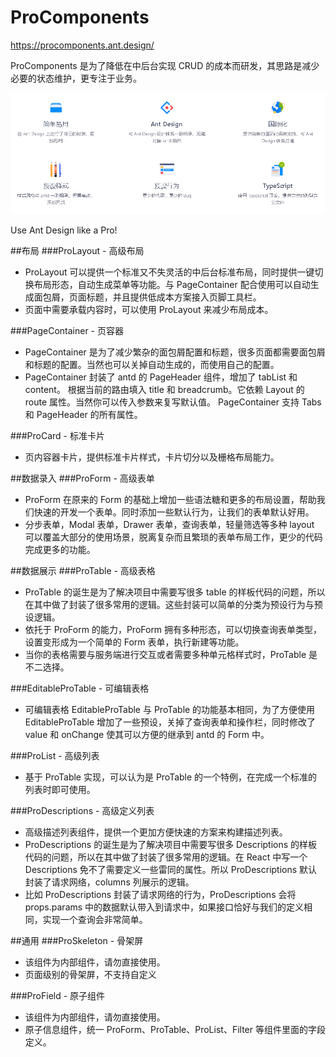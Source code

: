 # ProComponents
https://procomponents.ant.design/

ProComponents 是为了降低在中后台实现 CRUD 的成本而研发，其思路是减少必要的状态维护，更专注于业务。

![img.png](img.png)

Use Ant Design like a Pro!

##布局
###ProLayout - 高级布局
* ProLayout 可以提供一个标准又不失灵活的中后台标准布局，同时提供一键切换布局形态，自动生成菜单等功能。与 PageContainer 配合使用可以自动生成面包屑，页面标题，并且提供低成本方案接入页脚工具栏。
* 页面中需要承载内容时，可以使用 ProLayout 来减少布局成本。

###PageContainer - 页容器
* PageContainer 是为了减少繁杂的面包屑配置和标题，很多页面都需要面包屑和标题的配置。当然也可以关掉自动生成的，而使用自己的配置。
* PageContainer 封装了 antd 的 PageHeader 组件，增加了 tabList 和 content。 根据当前的路由填入 title 和 breadcrumb。它依赖 Layout 的 route 属性。当然你可以传入参数来复写默认值。 PageContainer 支持 Tabs 和 PageHeader 的所有属性。

###ProCard - 标准卡片
* 页内容器卡片，提供标准卡片样式，卡片切分以及栅格布局能力。

##数据录入
###ProForm - 高级表单
* ProForm 在原来的 Form 的基础上增加一些语法糖和更多的布局设置，帮助我们快速的开发一个表单。同时添加一些默认行为，让我们的表单默认好用。
* 分步表单，Modal 表单，Drawer 表单，查询表单，轻量筛选等多种 layout 可以覆盖大部分的使用场景，脱离复杂而且繁琐的表单布局工作，更少的代码完成更多的功能。

##数据展示
###ProTable - 高级表格
* ProTable 的诞生是为了解决项目中需要写很多 table 的样板代码的问题，所以在其中做了封装了很多常用的逻辑。这些封装可以简单的分类为预设行为与预设逻辑。
* 依托于 ProForm 的能力，ProForm 拥有多种形态，可以切换查询表单类型，设置变形成为一个简单的 Form 表单，执行新建等功能。
* 当你的表格需要与服务端进行交互或者需要多种单元格样式时，ProTable 是不二选择。

###EditableProTable - 可编辑表格
* 可编辑表格 EditableProTable 与 ProTable 的功能基本相同，为了方便使用 EditableProTable 增加了一些预设，关掉了查询表单和操作栏，同时修改了 value 和 onChange 使其可以方便的继承到 antd 的 Form 中。

###ProList - 高级列表
* 基于 ProTable 实现，可以认为是 ProTable 的一个特例，在完成一个标准的列表时即可使用。

###ProDescriptions - 高级定义列表
* 高级描述列表组件，提供一个更加方便快速的方案来构建描述列表。
* ProDescriptions 的诞生是为了解决项目中需要写很多 Descriptions 的样板代码的问题，所以在其中做了封装了很多常用的逻辑。在 React 中写一个 Descriptions 免不了需要定义一些雷同的属性。所以 ProDescriptions 默认封装了请求网络，columns 列展示的逻辑。
* 比如 ProDescriptions 封装了请求网络的行为，ProDescriptions 会将 props.params 中的数据默认带入到请求中，如果接口恰好与我们的定义相同，实现一个查询会非常简单。

##通用
###ProSkeleton - 骨架屏
* 该组件为内部组件，请勿直接使用。
* 页面级别的骨架屏，不支持自定义

###ProField - 原子组件
* 该组件为内部组件，请勿直接使用。
* 原子信息组件，统一 ProForm、ProTable、ProList、Filter 等组件里面的字段定义。


